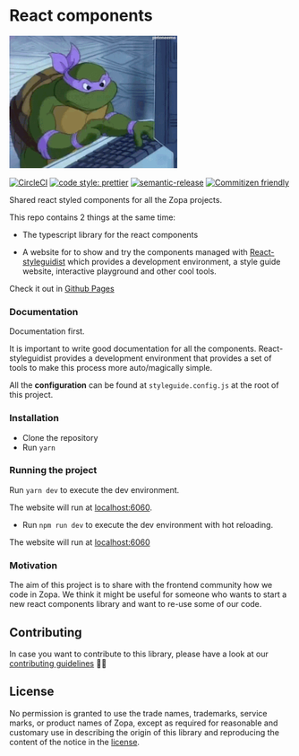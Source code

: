 # React components

<img src="./etc/images/turtle.gif" />

[![CircleCI](https://circleci.com/gh/zopaUK/react-components/tree/master.svg?style=svg)](https://circleci.com/gh/zopaUK/react-components/tree/master)
[![code style: prettier](https://img.shields.io/badge/code_style-prettier-ff69b4.svg?style=flat-square)](https://github.com/prettier/prettier)
[![semantic-release](https://img.shields.io/badge/%20%20%F0%9F%93%A6%F0%9F%9A%80-semantic--release-e10079.svg)](https://github.com/semantic-release/semantic-release)
[![Commitizen friendly](https://img.shields.io/badge/commitizen-friendly-brightgreen.svg)](http://commitizen.github.io/cz-cli/)

Shared react styled components for all the Zopa projects.

This repo contains 2 things at the same time:

- The typescript library for the react components

- A website for to show and try the components managed with [React-styleguidist](https://react-styleguidist.js.org)
  which provides a development environment, a style guide website,
  interactive playground and other cool tools.

Check it out in [Github Pages](https://github.com/pages/zopaUK/react-components/)

### Documentation

Documentation first.

It is important to write good documentation for all the components.
React-styleguidist provides a development environment that provides a set of tools to make this process
more auto/magically simple.

All the **configuration** can be found at `styleguide.config.js` at the root of this project.

### Installation

- Clone the repository
- Run `yarn`

### Running the project

Run `yarn dev` to execute the dev environment.

The website will run at [localhost:6060](http://localhost:6060).

- Run `npm run dev` to execute the dev environment with hot reloading.

The website will run at [localhost:6060](http://localhost:6060)

### Motivation

The aim of this project is to share with the frontend community how we code in Zopa. We think it might be useful for
someone who wants to start a new react components library and want to re-use some of our code.

## Contributing

In case you want to contribute to this library, please have a look at our [contributing guidelines](./CONTRIBUTING.md) 🙌🏼

## License

No permission is granted to use the trade names, trademarks, service marks, or product names of Zopa, except as required
for reasonable and customary use in describing the origin of this library and reproducing the content of the notice in
the [license](./LICENSE).
